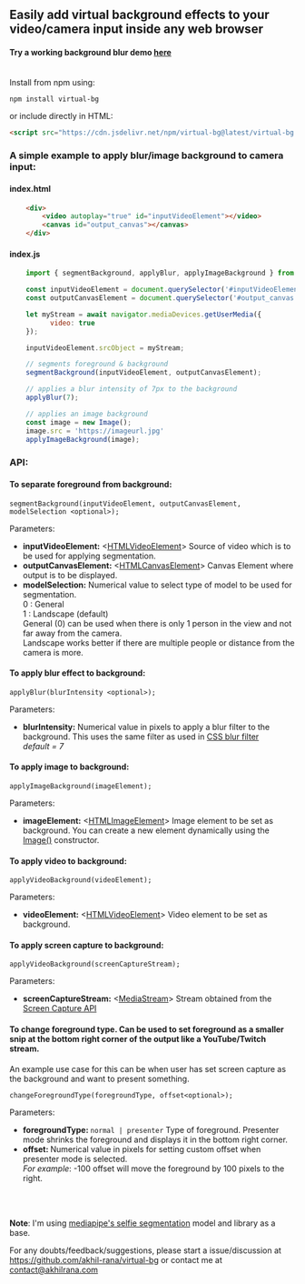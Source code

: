 ## Easily add virtual background effects to your video/camera input inside any web browser<br/>
#### Try a working background blur demo [here](http://demo.virtualbg.akhilrana.com/)<br/><br/>

Install from npm using:

    npm install virtual-bg

or include directly in HTML:
```html
<script src="https://cdn.jsdelivr.net/npm/virtual-bg@latest/virtual-bg.min.js"></script>
```
### A simple example to apply blur/image background to camera input:<br/>
#### index.html
```html
    <div>
        <video autoplay="true" id="inputVideoElement"></video>
        <canvas id="output_canvas"></canvas>
    </div>
```

#### index.js
```js
    import { segmentBackground, applyBlur, applyImageBackground } from 'virtual-bg';

    const inputVideoElement = document.querySelector('#inputVideoElement');
    const outputCanvasElement = document.querySelector('#output_canvas');

    let myStream = await navigator.mediaDevices.getUserMedia({
          video: true
    });

    inputVideoElement.srcObject = myStream;

    // segments foreground & background
    segmentBackground(inputVideoElement, outputCanvasElement);  

    // applies a blur intensity of 7px to the background 
    applyBlur(7); 

    // applies an image background
    const image = new Image();
    image.src = 'https://imageurl.jpg'
    applyImageBackground(image);
```
### API:<br/>

#### To separate foreground from background: <br/>
    
    segmentBackground(inputVideoElement, outputCanvasElement, modelSelection <optional>); 
 Parameters: <br>
- <b>inputVideoElement:</b> <[HTMLVideoElement](https://developer.mozilla.org/en-US/docs/Web/API/HTMLVideoElement)> Source of video which is to be used for applying segmentation.
- <b>outputCanvasElement:</b> <[HTMLCanvasElement](HTMLCanvasElement)> Canvas Element where output is to be displayed. 
- <b>modelSelection:</b> Numerical value to select type of model to be used for segmentation. <br/>0 : General <br/> 1 : Landscape (default)<br/> General (0) can be used when there is only 1 person in the view and not far away from the camera.<br/> Landscape works better if there are multiple people or distance from the camera is more.
#### To apply blur effect to background: <br/>
    
    applyBlur(blurIntensity <optional>); 
Parameters: </br>
- <b>blurIntensity:</b> Numerical value in pixels to apply a blur filter to the background. This uses the same filter as used in [CSS blur filter](https://developer.mozilla.org/en-US/docs/Web/CSS/filter-function/blur())<br/> _default = 7_
#### To apply image to background: <br/>
    
    applyImageBackground(imageElement); 
Parameters: </br>
- <b>imageElement:</b> <[HTMLImageElement](https://developer.mozilla.org/en-US/docs/Web/API/HTMLImageElement)> Image element to be set as background. You can create a new element dynamically using the [Image()](https://developer.mozilla.org/en-US/docs/Web/API/HTMLImageElement/Image) constructor.
#### To apply video to background: <br/>
    
    applyVideoBackground(videoElement); 
Parameters: </br>
- <b>videoElement:</b> <[HTMLVideoElement](https://developer.mozilla.org/en-US/docs/Web/API/HTMLVideoElement)> Video element to be set as background.
#### To apply screen capture to background: <br/>
    
    applyVideoBackground(screenCaptureStream); 
Parameters: </br>
- <b>screenCaptureStream:</b> <[MediaStream](https://developer.mozilla.org/en-US/docs/Web/API/MediaStream)> Stream obtained from the [Screen Capture API](https://developer.mozilla.org/en-US/docs/Web/API/Screen_Capture_API)
#### To change foreground type. Can be used to set foreground as a smaller snip at the bottom right corner of the output like a YouTube/Twitch stream. <br/>
An example use case for this can be when user has set screen capture as the background and want to present something.
    
    changeForegroundType(foregroundType, offset<optional>); 
Parameters: </br>
- <b>foregroundType: </b> `normal | presenter` Type of foreground. Presenter mode shrinks the foreground and displays it in the bottom right corner.
- <b>offset: </b> Numerical value in pixels for setting custom offset when presenter mode is selected.<br> _For example_: -100 offset will move the foreground by 100 pixels to the right.

<br/><br/>

<b>Note</b>: I'm using  [mediapipe's selfie segmentation](https://www.npmjs.com/package/@mediapipe/selfie_segmentation) model and library as a base. 


For any doubts/feedback/suggestions, please start a issue/discussion at https://github.com/akhil-rana/virtual-bg or contact me at contact@akhilrana.com